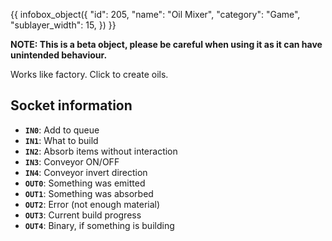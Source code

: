{{ infobox_object({
	"id": 205,
	"name": "Oil Mixer",
	"category": "Game",
	"sublayer_width": 15,
}) }}

**NOTE: This is a beta object, please be careful when using it as it can have unintended behaviour.**

Works like factory. Click to create oils.

## Socket information
- **`IN0`**: Add to queue
- **`IN1`**: What to build
- **`IN2`**: Absorb items without interaction
- **`IN3`**: Conveyor ON/OFF
- **`IN4`**: Conveyor invert direction
- **`OUT0`**: Something was emitted
- **`OUT1`**: Something was absorbed
- **`OUT2`**: Error (not enough material)
- **`OUT3`**: Current build progress
- **`OUT4`**: Binary, if something is building